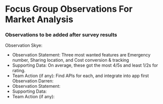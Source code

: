 # Focus Group Observations For Market Analysis
### Observations to be added after survey results
Observation Skye:
- Observation Statement: Three most wanted features are Emergency number, Sharing location, and Cost conversion & tracking
- Supporting Data: On average, these got the most 4/5s and least 1/2s for rating.
- Team Action (if any): Find APIs for each, and integrate into app first
Observation Darren:
- Observation Statement: 
- Supporting Data: 
- Team Action (if any):
